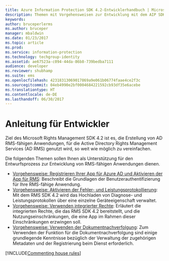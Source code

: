 ```yaml
---
title: Azure Information Protection SDK 4.2-Entwicklerhandbuch | Microsoft-Dokumentation
description: Themen mit Vorgehensweisen zur Entwicklung mit dem AIP SDK 4.2
keywords: 
author: bruceperlerms
ms.author: bruceper
manager: mbaldwin
ms.date: 01/23/2017
ms.topic: article
ms.prod: 
ms.service: information-protection
ms.technology: techgroup-identity
ms.assetid: ae67523a-c094-44da-86b8-739bedba7111
audience: developer
ms.reviewer: shubhamp
ms.suite: ems
ms.openlocfilehash: 42318313069017869a9e061b06774faae4ce2f3c
ms.sourcegitcommit: 04eb4990e2bf0004684221592cb93df35e6acebe
ms.translationtype: HT
ms.contentlocale: de-DE
ms.lasthandoff: 06/30/2017
---
```

# <a name="developer-guidance"></a>Anleitung für Entwickler
Ziel des Microsoft Rights Management SDK 4.2 ist es, die Erstellung von AD RMS-fähigen Anwendungen, für die Active Directory Rights Management Services (AD RMS) genutzt wird, so weit wie möglich zu vereinfachen.

Die folgenden Themen sollen Ihnen als Unterstützung für den Entwurfsprozess zur Entwicklung von RMS-fähigen Anwendungen dienen.

- [Vorgehensweise: Registrieren Ihrer App für Azure AD und Aktivieren der App für RMS](authentication-integration.md): Beschreibt die Grundlagen der Benutzerauthentifizierung für Ihre RMS-fähige Anwendung.
- [Vorgehensweise: Aktivieren der Fehler- und Leistungsprotokollierung](enabling-logging.md): Mit dem RMS SDK 4.2 wird das Hochladen von Diagnose- und Leistungsprotokollen über eine einzelne Geräteeigenschaft verwaltet.
- [Vorgehensweise: Verwenden integrierter Rechte](built-in-rights-usage-restriction-reference.md): Erläutert die integrierten Rechte, die das RMS SDK 4.2 bereitstellt, und die Nutzungseinschränkungen, die eine App im Rahmen dieser Einschränkungen erzwingen soll.
- [Vorgehensweise: Verwenden der Dokumentnachverfolgung](how-to-use-document-tracking.md): Zum Verwenden der Funktion für die Dokumentnachverfolgung sind einige grundlegende Kenntnisse bezüglich der Verwaltung der zugehörigen Metadaten und der Registrierung beim Dienst erforderlich.

[!INCLUDE[Commenting house rules](../includes/houserules.md)]